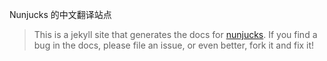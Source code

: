 Nunjucks 的中文翻译站点

> This is a jekyll site that generates the docs for
[nunjucks](https://github.com/jlongster/nunjucks). If you find a bug
in the docs, please file an issue, or even better, fork it and fix it!
